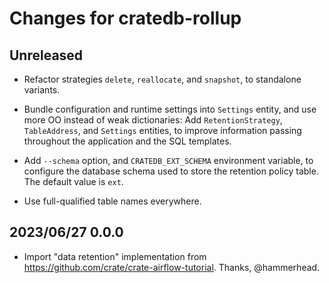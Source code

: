 # Changes for cratedb-rollup

## Unreleased

- Refactor strategies `delete`, `reallocate`, and `snapshot`, to
  standalone variants.

- Bundle configuration and runtime settings into `Settings` entity,
  and use more OO instead of weak dictionaries: Add `RetentionStrategy`,
  `TableAddress`, and `Settings` entities, to improve information passing
  throughout the application and the SQL templates.

- Add `--schema` option, and `CRATEDB_EXT_SCHEMA` environment variable,
  to configure the database schema used to store the retention policy
  table. The default value is `ext`.

- Use full-qualified table names everywhere.

## 2023/06/27 0.0.0

- Import "data retention" implementation from <https://github.com/crate/crate-airflow-tutorial>.
  Thanks, @hammerhead.
